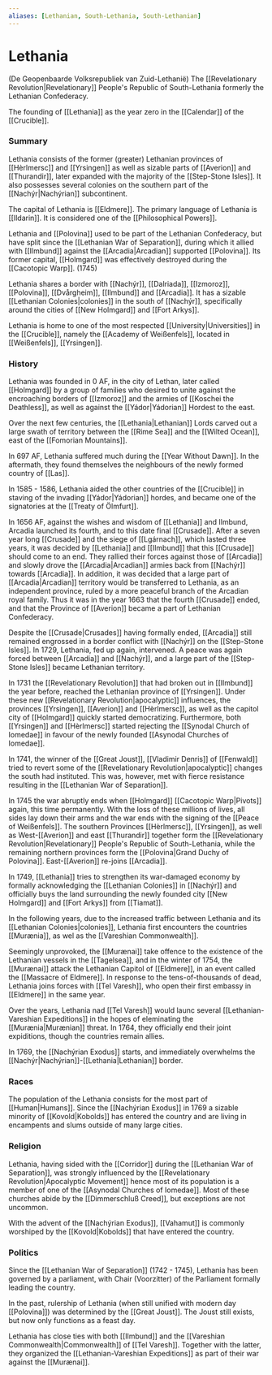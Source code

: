 ```yaml
---
aliases: [Lethanian, South-Lethania, South-Lethanian]
---
```

# Lethania 
(De Geopenbaarde Volksrepubliek van Zuid-Lethanië)
The [[Revelationary Revolution|Revelationary]] People's Republic of South-Lethania
formerly the Lethanian Confederacy.

The founding of [[Lethania]] as the year zero in the [[Calendar]] of the [[Crucible]].

### Summary
Lethania consists of the former (greater) Lethanian provinces of [[Hèrlmersc]] and [[Yrsingen]] as well as sizable parts of [[Averion]] and [[Thurandir]], later expanded with the majority of the [[Step-Stone Isles]]. It also possesses several colonies on the southern part of the [[Nachýr|Nachýrian]] subcontinent. 

The capital of Lethania is [[Eldmere]]. The primary language of Lethania is [[Ildarin]]. It is considered one of the [[Philosophical Powers]]. 

Lethania and [[Polovina]] used to be part of the Lethanian Confederacy, but have split since the [[Lethanian War of Separation]], during which it allied with [[Ilmbund]] against the [[Arcadia|Arcadian]] supported [[Polovina]]. Its former capital, [[Holmgard]] was effectively destroyed during the [[Cacotopic Warp]]. (1745)

Lethania shares a border with [[Nachýr]], [[Dalriada]], [[Izmoroz]], [[Polovina]], [[Dvårgheim]], [[Ilmbund]] and [[Arcadia]]. It has a sizable [[Lethanian Colonies|colonies]] in the south of [[Nachýr]], specifically around the cities of [[New Holmgard]] and [[Fort Arkys]]. 

Lethania is home to one of the most respected [[University|Universities]] in the [[Crucible]], namely the [[Academy of Weißenfels]], located in [[Weißenfels]], [[Yrsingen]].

### History
Lethania was founded in 0 AF, in the city of Lethan, later called [[Holmgard]] by a group of families who desired to unite against the encroaching borders of [[Izmoroz]] and the armies of [[Koschei the Deathless]], as well as against the [[Yádor|Yádorian]] Hordest to the east.

Over the next few centuries, the [[Lethania|Lethanian]] Lords carved out a large swath of territory between the [[Rime Sea]] and the [[Wilted Ocean]], east of the [[Fomorian Mountains]]. 

In 697 AF, Lethania suffered much during the [[Year Without Dawn]]. In the aftermath, they found themselves the neighbours of the newly formed country of [[Las]].

In 1585 - 1586, Lethania aided the other countries of the [[Crucible]] in staving of the invading [[Yádor|Yádorian]] hordes, and became one of the signatories at the [[Treaty of Ölmfurt]].

In 1656 AF, against the wishes and wisdom of [[Lethania]] and Ilmbund, Arcadia launched its fourth, and to this date final [[Crusade]]. After a seven year long [[Crusade]] and the siege of [[Lgárnach]], which lasted three years, it was decided by [[Lethania]] and [[Ilmbund]] that this [[Crusade]] should come to an end. They rallied their forces against those of [[Arcadia]] and slowly drove the [[Arcadia|Arcadian]] armies back from [[Nachýr]] towards [[Arcadia]]. In addition, it was decided that a large part of [[Arcadia|Arcadian]] territory would be transferred to Lethania, as an independent province, ruled by a more peaceful branch of the Arcadian royal family. Thus it was in the year 1663 that the fourth [[Crusade]] ended, and that the Province of [[Averion]] became a part of Lethanian Confederacy. 

Despite the [[Crusade|Crusades]] having formally ended, [[Arcadia]] still remained engrossed in a border conflict with [[Nachýr]] on the [[Step-Stone Isles]]. In 1729, Lethania, fed up again, intervened. A peace was again forced between [[Arcadia]] and [[Nachýr]], and a large part of the [[Step-Stone Isles]] became Lethanian territory.

In 1731 the [[Revelationary Revolution]] that had broken out in [[Ilmbund]] the year before, reached the Lethanian province of [[Yrsingen]]. Under these new [[Revelationary Revolution|apocalyptic]] influences, the provinces [[Yrsingen]], [[Averion]] and [[Hèrlmersc]], as well as the capitol city of [[Holmgard]] quickly started democratizing. Furthermore, both [[Yrsingen]] and [[Hèrlmersc]] started rejecting the [[Synodal Church of Iomedae]] in favour of the newly founded [[Asynodal Churches of Iomedae]].

In 1741, the winner of the [[Great Joust]], [[Vladimir Denris]] of [[Fenwald]] tried to revert  some of the [[Revelationary Revolution|apocalyptic]] changes the south had instituted. This was, however, met with fierce resistance resulting in the [[Lethanian War of Separation]].

In 1745 the war abruptly ends when [[Holmgard]] [[Cacotopic Warp|Pivots]] again, this time permanently. With the loss of these millions of lives, all sides lay down their arms and the war ends with the signing of the [[Peace of Weißenfels]]. The southern Provinces [[Hèrlmersc]], [[Yrsingen]], as well as West-[[Averion]] and east [[Thurandir]] together form the  [[Revelationary Revolution|Revelationary]] People's Republic of South-Lethania, while the remaining northern provinces form the [[Polovina|Grand Duchy of Polovina]]. East-[[Averion]] re-joins [[Arcadia]].

In 1749, [[Lethania]] tries to strengthen its war-damaged economy by formally acknowledging the [[Lethanian Colonies]] in [[Nachýr]] and officially buys the land surrounding the newly founded city [[New Holmgard]] and [[Fort Arkys]] from [[Tiamat]].

In the following years, due to the increased traffic between Lethania and its [[Lethanian Colonies|colonies]], Lethania first encounters the countries [[Murænia]], as wel as the [[Vareshian Commonwealth]]. 

Seemingly unprovoked, the [[Murænai]] take offence to the existence of the Lethanian vessels in the [[Tagelsea]], and in the winter of 1754, the [[Murænai]] attack the Lethanian Capitol of [[Eldmere]], in an event called the [[Massacre of Eldmere]]. In response to the tens-of-thousands of dead, Lethania joins forces with [[Tel Varesh]], who open their first embassy in [[Eldmere]] in the same year. 

Over the years, Lethania nad [[Tel Varesh]] would launc several [[Lethanian-Vareshian Expeditions]] in the hopes of eleminating the [[Murænia|Murænian]] threat. In 1764, they officially end their joint expiditions, though the countries remain allies.

In 1769, the [[Nachýrian Exodus]] starts, and immediately overwhelms the [[Nachýr|Nachýrian]]-[[Lethania|Lethanian]] border.

### Races
The population of the Lethania consists for the most part of [[Human|Humans]]. Since the [[Nachýrian Exodus]] in 1769 a sizable minority of [[Kovold|Kobolds]] has entered the country and are living in encampents and slums outside of many large cities.

### Religion
Lethania, having sided with the [[Corridor]] during the [[Lethanian War of Separation]], was strongly influenced by the [[Revelationary Revolution|Apocalyptic Movement]] hence most of its population is a member of one of the [[Asynodal Churches of Iomedae]]. Most of these churches abide by the [[Dimmerschluß Creed]], but exceptions are not uncommon.

With the advent of the [[Nachýrian Exodus]], [[Vahamut]] is commonly worshiped by the [[Kovold|Kobolds]] that have entered the country.

### Politics
Since the [[Lethanian War of Separation]] (1742 - 1745), Lethania has been governed by a parliament, with Chair (Voorzitter) of the Parliament formally leading the country.

In the past, rulership of Lethania (when still unified with modern day [[Polovina]]) was determined by the [[Great Joust]]. The Joust still exists, but now only functions as a feast day.

Lethania has close ties with both [[Ilmbund]] and the [[Vareshian Commonwealth|Commonwealth]] of [[Tel Varesh]]. Together with the latter, they organized the [[Lethanian-Vareshian Expeditions]] as part of their war against the [[Murænai]].




